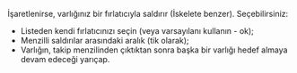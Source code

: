 İşaretlenirse, varlığınız bir fırlatıcıyla saldırır (İskelete benzer). Seçebilirsiniz:
* Listeden kendi fırlatıcınızı seçin (veya varsayılanı kullanın - ok);
* Menzilli saldırılar arasındaki aralık (tik olarak);
* Varlığın, takip menzilinden çıktıktan sonra başka bir varlığı hedef almaya devam edeceği yarıçap.